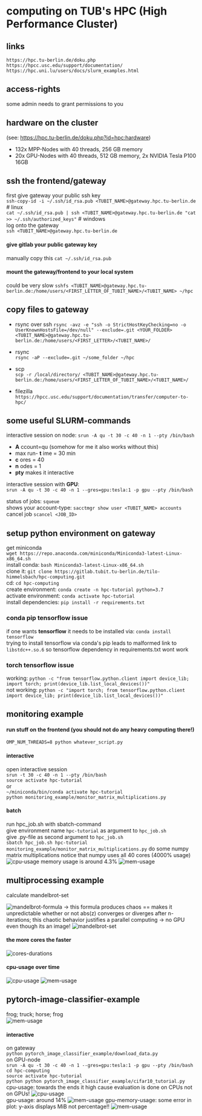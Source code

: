 # computing on TUB's HPC (High Performance Cluster)
## links
`https://hpc.tu-berlin.de/doku.php`  
`https://hpcc.usc.edu/support/documentation/`  
`https://hpc.uni.lu/users/docs/slurm_examples.html`

## access-rights
some admin needs to grant permissions to you

## hardware on the cluster
(see: https://hpc.tu-berlin.de/doku.php?id=hpc:hardware)
* 132x MPP-Nodes with 40 threads, 256 GB memory
* 20x GPU-Nodes with 40 threads, 512 GB memory, 2x NVIDIA Tesla P100 16GB

## ssh the frontend/gateway  
first give gateway your public ssh key  
`ssh-copy-id -i ~/.ssh/id_rsa.pub <TUBIT_NAME>@gateway.hpc.tu-berlin.de`  # linux  
`cat ~/.ssh/id_rsa.pub | ssh <TUBIT_NAME>@gateway.hpc.tu-berlin.de "cat >> ~/.ssh/authorized_keys"` # windows  
log onto the gateway  
`ssh <TUBIT_NAME>@gateway.hpc.tu-berlin.de`  

#### give gitlab your public gateway key  
manually copy this `cat ~/.ssh/id_rsa.pub`  

#### mount the gateway/frontend to your local system  
could be very slow
`sshfs <TUBIT_NAME>@gateway.hpc.tu-berlin.de:/home/users/<FIRST_LETTER_OF_TUBIT_NAME>/<TUBIT_NAME> ~/hpc`  

## copy files to gateway
* rsync over ssh
`rsync -avz -e "ssh -o StrictHostKeyChecking=no -o UserKnownHostsFile=/dev/null" --exclude=.git <YOUR_FOLDER> <TUBIT_NAME>@gateway.hpc.tu-berlin.de:/home/users/<FIRST_LETTER>/<TUBIT_NAME>/`

* rsync  
`rsync -aP --exclude=.git ~/some_folder ~/hpc`
* scp    
`scp -r /local/directory/ <TUBIT_NAME>@gateway.hpc.tu-berlin.de:/home/users/<FIRST_LETTER_OF_TUBIT_NAME>/<TUBIT_NAME>/`
* filezilla  
`https://hpcc.usc.edu/support/documentation/transfer/computer-to-hpc/`

## some useful SLURM-commands

interactive session on node:
`srun -A qu -t 30 -c 40 -n 1 --pty /bin/bash`
* __A__ ccount=qu (somehow for me it also works without this)
* max run- __t__ ime = 30 min
* __c__ ores = 40
* __n__ odes = 1
* __pty__ makes it interactive   

interactive session with __GPU__:  
`srun -A qu -t 30 -c 40 -n 1 --gres=gpu:tesla:1 -p gpu --pty /bin/bash`  

status of jobs: `squeue`  
shows your account-type: `sacctmgr show user <TUBIT_NAME> accounts`    
cancel job `scancel <JOB_ID>`

## setup python environment on gateway

get miniconda  
`wget https://repo.anaconda.com/miniconda/Miniconda3-latest-Linux-x86_64.sh`  
install conda: `bash Miniconda3-latest-Linux-x86_64.sh`  
clone it: `git clone https://gitlab.tubit.tu-berlin.de/tilo-himmelsbach/hpc-computing.git`  
cd: `cd hpc-computing`  
create environment: `conda create -n hpc-tutorial python=3.7`  
activate environment: `conda activate hpc-tutorial`  
install dependencies: `pip install -r requirements.txt`  

### conda pip tensorflow issue 

if one wants __tensorflow__ it needs to be installed via: `conda install tensorflow`  
trying to install tensorflow via conda's pip leads to malformed link to `libstdc++.so.6`
so tensorflow dependency in requirements.txt wont work
### torch tensorflow issue
working: `python -c "from tensorflow.python.client import device_lib; import torch; print(device_lib.list_local_devices())"`  
not working: `python -c "import torch; from tensorflow.python.client import device_lib; print(device_lib.list_local_devices())"`    
## monitoring example
#### run stuff on the frontend (you should not do any heavy computing there!)
`OMP_NUM_THREADS=8 python whatever_script.py`
#### interactive 
open interactive session  
`srun -t 30 -c 40 -n 1 --pty /bin/bash`  
`source activate hpc-tutorial`  
or  
`~/miniconda/bin/conda activate hpc-tutorial`  
`python monitoring_example/monitor_matrix_multiplications.py`
#### batch
run hpc_job.sh with sbatch-command  
give environment name `hpc-tutorial` as argument to `hpc_job.sh`  
give .py-file as second argument to `hpc_job.sh`  
`sbatch hpc_job.sh hpc-tutorial monitoring_example/monitor_matrix_multiplications.py`
do some numpy matrix multiplications notice that numpy uses all 40 cores (4000% usage)
![cpu-usage](monitoring_example/cpu.png)
memory usage is around 4.3%
![mem-usage](monitoring_example/mem.png)

## multiprocessing example
calculate mandelbrot-set  

![mandelbrot-formula](multiprocessing_example/mandelbrot_formula.svg)
-> this formula produces chaos == makes it unpredictable whether or not abs(z) converges or diverges after n-iterations; 
this chaotic behavior justifies a parallel computing -> no GPU even though its an image!
![mandelbrot-set](multiprocessing_example/mandelbrot_set.png)

#### the more cores the faster  
![cores-durations](multiprocessing_example/cores_durations.png)  
#### cpu-usage over time
![cpu-usage](multiprocessing_example/cpu.png)
![mem-usage](multiprocessing_example/mem.png)

## pytorch-image-classifier-example
frog; truck; horse; frog  
![mem-usage](pytorch_image_classifier_example/example_images.png)  

#### interactive
on gateway  
`python pytorch_image_classifier_example/download_data.py`  
on GPU-node  
`srun -A qu -t 30 -c 40 -n 1 --gres=gpu:tesla:1 -p gpu --pty /bin/bash`  
`cd hpc-computing`  
`source activate hpc-tutorial`  
`python python pytorch_image_classifier_example/cifar10_tutorial.py `  
cpu-usage: towards the ends it high cause evaluation is done on CPUs not on GPUs!
![cpu-usage](pytorch_image_classifier_example/cpu.png)  
gpu-usage: around 14%
![mem-usage](pytorch_image_classifier_example/gpu_util.png)
gpu-memory-usage: some error in plot: y-axis displays MiB not percentage!!
![mem-usage](pytorch_image_classifier_example/gpu_mem.png)






